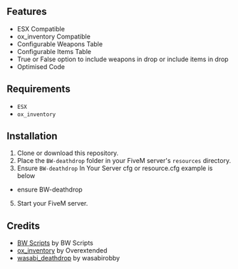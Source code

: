 ## Features

- ESX Compatible
- ox_inventory Compatible
- Configurable Weapons Table
- Configurable Items Table
- True or False option to include weapons in drop or include items in drop
- Optimised Code

## Requirements
- `ESX`
- `ox_inventory`

## Installation

1. Clone or download this repository.
2. Place the `BW-deathdrop` folder in your FiveM server's `resources` directory.
3. Ensure `BW-deathdrop` In Your Server cfg or resource.cfg example is below

- ensure BW-deathdrop

5. Start your FiveM server.

## Credits
- [BW Scripts](https://discord.gg/Dw569n9d5C) by BW Scripts
- [ox_inventory](https://overextended.dev/ox_lib) by Overextended
- [wasabi_deathdrop](https://github.com/wasabirobby/wasabi_deathdrop) by wasabirobby
